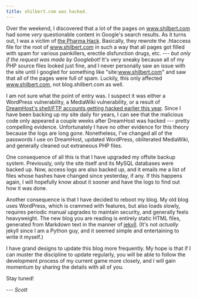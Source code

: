 ```yaml
---
title: shilbert.com was hacked.
---
```


Over the weekend, I discovered that a lot of the pages on www.shilbert.com had some
*very* questionable content in Google's search results. As it turns out, I was
a victim of [the Pharma Hack](http://redleg-redleg.blogspot.com/2011/02/pharmacy-hack.html).
Basically, they rewrote the .htaccess file for the root of www.shilbert.com in such a way
that all pages got filled with spam for various painkillers, erectile disfunction drugs, etc. ---
*but only if the request was made by Googlebot!*
It's very sneaky because all of my PHP source files looked just fine, and I never personally saw
an issue with the site until I googled for something like "site:www.shilbert.com"
and saw that all of the pages were full of spam. Luckily, this only affected www.shilbert.com, not blog.shilbert.com as well.

I am not sure what the point of entry was.
I suspect it was either a WordPress vulnerability, a MediaWiki vulnerability, or a result of [DreamHost's shell/FTP
accounts getting hacked earlier this year](http://www.dreamhoststatus.com/2012/01/20/changing-ftpshell-passwords-due-to-security-issue/).
Since I have been backing up my site daily for years, I can see that the malicious code only
appeared a couple weeks after DreamHost was hacked --- pretty compelling evidence. 
Unfortunately I have no other evidence for this theory because the logs are long gone. Nonetheless,
I've changed all of the passwords I use on DreamHost, updated WordPress, obliterated MediaWiki, and generally
cleaned out extraneous PHP files.

One consequence of all this is that I have upgraded my offsite backup system. Previously, only
the site itself and its MySQL databases were backed up. Now, access logs are also backed up, and it emails me a list of files whose hashes have changed since yesterday, if any.
If this happens again, I will hopefully know about it sooner and
have the logs to find out how it was done.

Another consequence is that I have decided to reboot my blog. My old blog uses WordPress, which is crammed
with features, but also loads slowly, requires periodic manual upgrades
to maintain security, and generally feels heavyweight.
The new blog you are reading is entirely static HTML files, generated from Markdown text
in the manner of [jekyll](https://github.com/mojombo/jekyll).
(It's not *actually* jekyll since I am a Python guy, and it seemed simple and entertaining to write
it myself.)

I have grand designs to update this blog more frequently. My hope is that if I can muster the discipline to update
regularly, you will be able to follow the development process of my current game
more closely, and I will gain momentum by sharing the details with all of you.

Stay tuned!

*--- Scott*